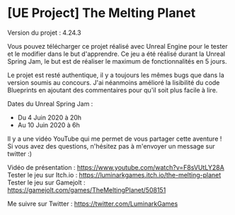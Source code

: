 # [UE Project] The Melting Planet

Version du projet : 4.24.3

Vous pouvez télécharger ce projet réalisé avec Unreal Engine pour le tester et le modifier dans le but d'apprendre. Ce jeu a été réalisé durant la Unreal Spring Jam, le but est de réaliser le maximum de fonctionnalités en 5 jours.

Le projet est resté authentique, il y a toujours les mêmes bugs que dans la version soumis au concours. J'ai néanmoins amélioré la lisibilité du code Blueprints en ajoutant des commentaires pour qu'il soit plus facile à lire.

Dates du Unreal Spring Jam : 
- Du  4 Juin 2020 à 20h
- Au 10 Juin 2020 à  6h


Il y a une vidéo YouTube qui me permet de vous partager cette aventure ! \
Si vous avez des questions, n'hésitez pas à m'envoyer un message sur twitter :)

Vidéo de présentation : https://www.youtube.com/watch?v=F8sVUtLY28A \
Tester le jeu sur Itch.io : https://luminarkgames.itch.io/the-melting-planet \
Tester le jeu sur Gamejolt : https://gamejolt.com/games/TheMeltingPlanet/508151

Me suivre sur Twitter : https://twitter.com/LuminarkGames
